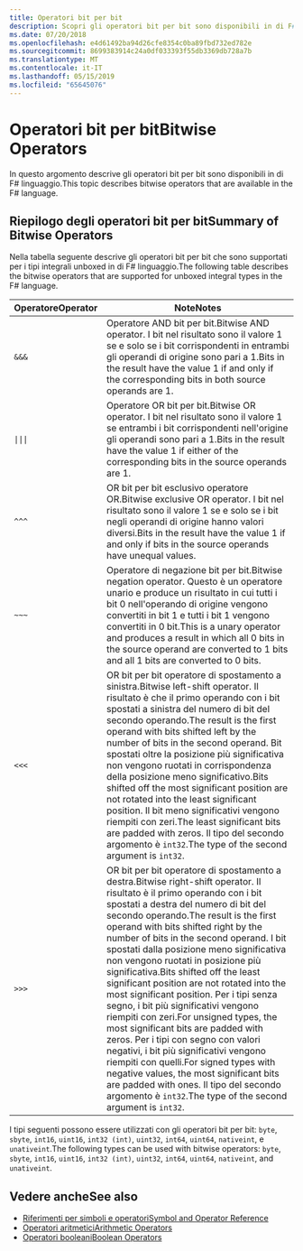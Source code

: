 ```yaml
---
title: Operatori bit per bit
description: Scopri gli operatori bit per bit sono disponibili in di F# linguaggio di programmazione.
ms.date: 07/20/2018
ms.openlocfilehash: e4d61492ba94d26cfe8354c0ba89fbd732ed782e
ms.sourcegitcommit: 8699383914c24a0df033393f55db3369db728a7b
ms.translationtype: MT
ms.contentlocale: it-IT
ms.lasthandoff: 05/15/2019
ms.locfileid: "65645076"
---
```

# <a name="bitwise-operators"></a><span data-ttu-id="1161b-103">Operatori bit per bit</span><span class="sxs-lookup"><span data-stu-id="1161b-103">Bitwise Operators</span></span>

<span data-ttu-id="1161b-104">In questo argomento descrive gli operatori bit per bit sono disponibili in di F# linguaggio.</span><span class="sxs-lookup"><span data-stu-id="1161b-104">This topic describes bitwise operators that are available in the F# language.</span></span>

## <a name="summary-of-bitwise-operators"></a><span data-ttu-id="1161b-105">Riepilogo degli operatori bit per bit</span><span class="sxs-lookup"><span data-stu-id="1161b-105">Summary of Bitwise Operators</span></span>

<span data-ttu-id="1161b-106">Nella tabella seguente descrive gli operatori bit per bit che sono supportati per i tipi integrali unboxed in di F# linguaggio.</span><span class="sxs-lookup"><span data-stu-id="1161b-106">The following table describes the bitwise operators that are supported for unboxed integral types in the F# language.</span></span>

|<span data-ttu-id="1161b-107">Operatore</span><span class="sxs-lookup"><span data-stu-id="1161b-107">Operator</span></span>|<span data-ttu-id="1161b-108">Note</span><span class="sxs-lookup"><span data-stu-id="1161b-108">Notes</span></span>|
|--------|-----|
|`&&&`|<span data-ttu-id="1161b-109">Operatore AND bit per bit.</span><span class="sxs-lookup"><span data-stu-id="1161b-109">Bitwise AND operator.</span></span> <span data-ttu-id="1161b-110">I bit nel risultato sono il valore 1 se e solo se i bit corrispondenti in entrambi gli operandi di origine sono pari a 1.</span><span class="sxs-lookup"><span data-stu-id="1161b-110">Bits in the result have the value 1 if and only if the corresponding bits in both source operands are 1.</span></span>|
|<code>&#124;&#124;&#124;</code>|<span data-ttu-id="1161b-111">Operatore OR bit per bit.</span><span class="sxs-lookup"><span data-stu-id="1161b-111">Bitwise OR operator.</span></span> <span data-ttu-id="1161b-112">I bit nel risultato sono il valore 1 se entrambi i bit corrispondenti nell'origine gli operandi sono pari a 1.</span><span class="sxs-lookup"><span data-stu-id="1161b-112">Bits in the result have the value 1 if either of the corresponding bits in the source operands are 1.</span></span>|
|`^^^`|<span data-ttu-id="1161b-113">OR bit per bit esclusivo operatore OR.</span><span class="sxs-lookup"><span data-stu-id="1161b-113">Bitwise exclusive OR operator.</span></span> <span data-ttu-id="1161b-114">I bit nel risultato sono il valore 1 se e solo se i bit negli operandi di origine hanno valori diversi.</span><span class="sxs-lookup"><span data-stu-id="1161b-114">Bits in the result have the value 1 if and only if bits in the source operands have unequal values.</span></span>|
|`~~~`|<span data-ttu-id="1161b-115">Operatore di negazione bit per bit.</span><span class="sxs-lookup"><span data-stu-id="1161b-115">Bitwise negation operator.</span></span> <span data-ttu-id="1161b-116">Questo è un operatore unario e produce un risultato in cui tutti i bit 0 nell'operando di origine vengono convertiti in bit 1 e tutti i bit 1 vengono convertiti in 0 bit.</span><span class="sxs-lookup"><span data-stu-id="1161b-116">This is a unary operator and produces a result in which all 0 bits in the source operand are converted to 1 bits and all 1 bits are converted to 0 bits.</span></span>|
|`<<<`|<span data-ttu-id="1161b-117">OR bit per bit operatore di spostamento a sinistra.</span><span class="sxs-lookup"><span data-stu-id="1161b-117">Bitwise left-shift operator.</span></span> <span data-ttu-id="1161b-118">Il risultato è che il primo operando con i bit spostati a sinistra del numero di bit del secondo operando.</span><span class="sxs-lookup"><span data-stu-id="1161b-118">The result is the first operand with bits shifted left by the number of bits in the second operand.</span></span> <span data-ttu-id="1161b-119">Bit spostati oltre la posizione più significativa non vengono ruotati in corrispondenza della posizione meno significativo.</span><span class="sxs-lookup"><span data-stu-id="1161b-119">Bits shifted off the most significant position are not rotated into the least significant position.</span></span> <span data-ttu-id="1161b-120">Il bit meno significativi vengono riempiti con zeri.</span><span class="sxs-lookup"><span data-stu-id="1161b-120">The least significant bits are padded with zeros.</span></span> <span data-ttu-id="1161b-121">Il tipo del secondo argomento è `int32`.</span><span class="sxs-lookup"><span data-stu-id="1161b-121">The type of the second argument is `int32`.</span></span>|
|`>>>`|<span data-ttu-id="1161b-122">OR bit per bit operatore di spostamento a destra.</span><span class="sxs-lookup"><span data-stu-id="1161b-122">Bitwise right-shift operator.</span></span> <span data-ttu-id="1161b-123">Il risultato è il primo operando con i bit spostati a destra del numero di bit del secondo operando.</span><span class="sxs-lookup"><span data-stu-id="1161b-123">The result is the first operand with bits shifted right by the number of bits in the second operand.</span></span> <span data-ttu-id="1161b-124">I bit spostati dalla posizione meno significativa non vengono ruotati in posizione più significativa.</span><span class="sxs-lookup"><span data-stu-id="1161b-124">Bits shifted off the least significant position are not rotated into the most significant position.</span></span> <span data-ttu-id="1161b-125">Per i tipi senza segno, i bit più significativi vengono riempiti con zeri.</span><span class="sxs-lookup"><span data-stu-id="1161b-125">For unsigned types, the most significant bits are padded with zeros.</span></span> <span data-ttu-id="1161b-126">Per i tipi con segno con valori negativi, i bit più significativi vengono riempiti con quelli.</span><span class="sxs-lookup"><span data-stu-id="1161b-126">For signed types with negative values, the most significant bits are padded with ones.</span></span> <span data-ttu-id="1161b-127">Il tipo del secondo argomento è `int32`.</span><span class="sxs-lookup"><span data-stu-id="1161b-127">The type of the second argument is `int32`.</span></span>|

<span data-ttu-id="1161b-128">I tipi seguenti possono essere utilizzati con gli operatori bit per bit: `byte`, `sbyte`, `int16`, `uint16`, `int32 (int)`, `uint32`, `int64`, `uint64`, `nativeint`, e `unativeint`.</span><span class="sxs-lookup"><span data-stu-id="1161b-128">The following types can be used with bitwise operators: `byte`, `sbyte`, `int16`, `uint16`, `int32 (int)`, `uint32`, `int64`, `uint64`, `nativeint`, and `unativeint`.</span></span>

## <a name="see-also"></a><span data-ttu-id="1161b-129">Vedere anche</span><span class="sxs-lookup"><span data-stu-id="1161b-129">See also</span></span>

- [<span data-ttu-id="1161b-130">Riferimenti per simboli e operatori</span><span class="sxs-lookup"><span data-stu-id="1161b-130">Symbol and Operator Reference</span></span>](index.md)
- [<span data-ttu-id="1161b-131">Operatori aritmetici</span><span class="sxs-lookup"><span data-stu-id="1161b-131">Arithmetic Operators</span></span>](arithmetic-operators.md)
- [<span data-ttu-id="1161b-132">Operatori booleani</span><span class="sxs-lookup"><span data-stu-id="1161b-132">Boolean Operators</span></span>](boolean-operators.md)
